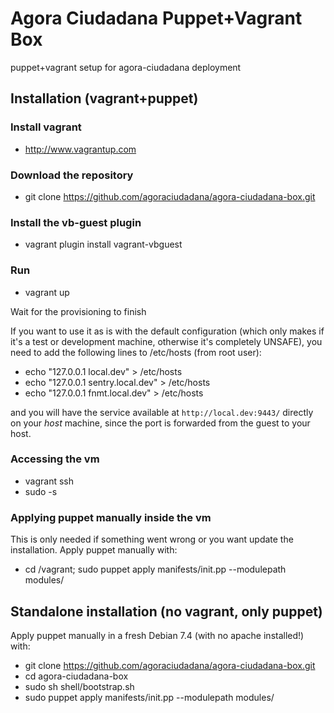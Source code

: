 # Agora Ciudadana Puppet+Vagrant Box

puppet+vagrant setup for agora-ciudadana deployment

## Installation (vagrant+puppet)

### Install vagrant

* http://www.vagrantup.com

### Download the repository

* git clone https://github.com/agoraciudadana/agora-ciudadana-box.git

### Install the vb-guest plugin

* vagrant plugin install vagrant-vbguest

### Run

* vagrant up

Wait for the provisioning to finish

If you want to use it as is with the default configuration (which only makes if it's a test or development machine, otherwise it's completely UNSAFE), you need to add the following lines to /etc/hosts (from root user):

* echo "127.0.0.1 local.dev" > /etc/hosts
* echo "127.0.0.1 sentry.local.dev" > /etc/hosts
* echo "127.0.0.1 fnmt.local.dev" > /etc/hosts

and you will have the service available at `http://local.dev:9443/` directly on your *host* machine, since the port is forwarded from the guest to your host.

### Accessing the vm

* vagrant ssh
* sudo -s

### Applying puppet manually inside the vm

This is only needed if something went wrong or you want update the installation. Apply puppet manually with:

* cd /vagrant; sudo puppet apply manifests/init.pp --modulepath modules/

## Standalone installation (no vagrant, only puppet)

Apply puppet manually in a fresh Debian 7.4 (with no apache installed!) with:

* git clone https://github.com/agoraciudadana/agora-ciudadana-box.git
* cd agora-ciudadana-box
* sudo sh shell/bootstrap.sh
* sudo puppet apply manifests/init.pp --modulepath modules/